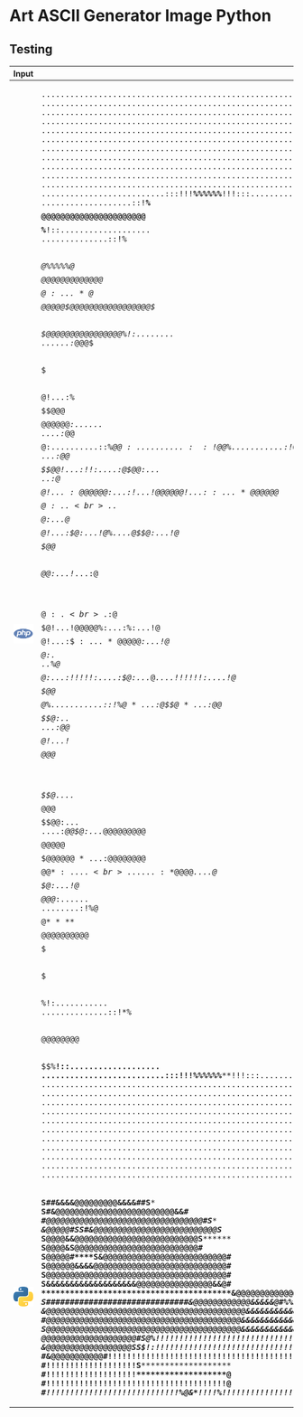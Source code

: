# Art ASCII Generator Image Python

## Testing

| Input | Output |
| ----- | ------ |
| ![Art ASCII Generator Image Python](php.png) | <pre>................................................................................<br>................................................................................<br>................................................................................<br>................................................................................<br>................................................................................<br>................................................................................<br>................................................................................<br>................................................................................<br>................................................................................<br>................................................................................<br>................................................................................<br>..........................:::!!!*****%%%%%%*****!!!:::..........................<br>...................::!**%$$$$@@@@@@@@@@@@@@@@@@@@@@$$$$%**!::...................<br>..............::!*%$$@@@@@@@@$$$$$$@%%%%%@$$$$$$$$$@@@@@@@@$$%*!::..............<br>...........:!%$$@@@@@$$$$$$$$$$$$$@$:...*@$$$$$$$$$$$$$$$$$@@@@@$$%!:...........<br>........:!%$@@@@$@@@@@@@@@@@@@$$$$@%....%@@@@@@@$$$$@@@@@@@@@@@@@@@@$%!:........<br>......:*$@@@$$$$@$$$$$$$$$$$$$@@$$@!...:%$$$$$$$@@$@$$$$$$$$$$$$$@@@@@@$*:......<br>....:*$@@$$$$$$@$:..........::*%@@$:..........::!$@@%...........:!*$@$$@@$*:....<br>...:$@@$$$$$$$$@%....!***!!:....*@*....!***!!....:$@!...:***!!:....:$@$$$@@$:...<br>..:$@$$$$$$$$$$@!...:@@@@@@$:...:$!...!@@@@@@!...:$$:...*@@@@@@%....!@$$$$$@$:..<br>..%@$$$$$$$$$$@$:...*@$$$$$@!...:%:...%@$$$@$:...!@%....$@$$$$@$:...!@$$$$$$@%..<br>.:$@$$$$$$$$$$@%....%@$$$@@$:...!*...:$@$$$@%....%@!...:@$$$$@@*....*@$$$$$$@$:.<br>.:$@$$$$$$$$$$@!...!@@@@@$%:...:%:...!@$$$$@!...:$$:...*@@@@@$*:...!$@$$$$$$@$:.<br>..%@$$$$$$$$$@$:...:!!!!!:....:$%....%@$$$@$:...*@*....!!!!!!:....!$@$$$$$$$@%..<br>..:$@$$$$$$$$@%...........::!%$@*...:$@$$$@*...:%@!...........:!*$@@$$$$$$$@$:..<br>...:$@@$$$$$$@!...!$$$$$$$$$@@@$$$$$$@$$$$@$$$$$@$....*$$$$$$$$@@@$$$$$$$@@$:...<br>....:*$@@$$$@$:...*@@@@@@@@@$$$$@@@@@$$$$$$@@@@@@*...:$@@@@@@@@$$$$$$$$@@$*:....<br>......:*$@@@@*....$@$$$$$$$$$$$$$$$$$$$$$$$$$$$@$:...!@$$$$$$$$$$$$$@@@$*:......<br>........:!%$@%****$$$$$$$$$$$$$$$$$$$$$$$$$$$$$@$****%@$$$$$$$$$@@@@$%!:........<br>...........:!%$@@@@@@$$$$$$$$$$$$$$$$$$$$$$$$$$$@@@@@@$$$$$@@@@@$$%!:...........<br>..............::!*%$$@@@@@@@@$$$$$$$$$$$$$$$$$$$$$$@@@@@@@@$$%*!::..............<br>...................::!**%$$$$@@@@@@@@@@@@@@@@@@@@@@$$$$%**!::...................<br>..........................:::!!!*****%%%%%%*****!!!:::..........................<br>................................................................................<br>................................................................................<br>................................................................................<br>................................................................................<br>................................................................................<br>................................................................................<br>................................................................................<br>................................................................................<br>................................................................................<br>................................................................................<br>................................................................................</pre> |
| ![Art ASCII Generator Image Python](python.png) | <pre>****************************S##&&&&@@@@@@@@@&&&&##S*****************************<br>************************S#&@@@@@@@@@@@@@@@@@@@@@@@@@&&#*************************<br>**********************#@@@@@@@@@@@@@@@@@@@@@@@@@@@@@@@@@#S**********************<br>*********************&@@@@@#SS#&@@@@@@@@@@@@@@@@@@@@@@@@@@S*********************<br>********************S@@@@&******&@@@@@@@@@@@@@@@@@@@@@@@@@@S********************<br>********************S@@@@&******S@@@@@@@@@@@@@@@@@@@@@@@@@@#********************<br>********************S@@@@@#****S&@@@@@@@@@@@@@@@@@@@@@@@@@@#********************<br>********************S@@@@@@&&&&@@@@@@@@@@@@@@@@@@@@@@@@@@@@#********************<br>********************S@@@@@@@@@@@@@@@@@@@@@@@@@@@@@@@@@@@@@@#********************<br>********************S&&&&&&&&&&&&&&&&&&&@@@@@@@@@@@@@@@@&&@#********************<br>****************************************&@@@@@@@@@@@@@&&&&@#********************<br>*********S##############################&@@@@@@@@@@@@&&&&&@#**%*******%$&S******<br>******#&@@@@@@@@@@@@@@@@@@@@@@@@@@@@@@@@@@@@@@@@@@@&&&&&&&@#***!!!!!!!!!!!%#****<br>****#@@@@@@@@@@@@@@@@@@@@@@@@@@@@@@@@@@@@@@@@@@@@&&&&&&&&&@#***!!!!!!!!!!!!!@***<br>***&@@@@@@@@@@@@@@@@@@@@@@@@@@@@@@@@@@@@@@@@@@@&&&&&&&&&&&@#***!!!!!!!!!!!!!!$**<br>**&@@@@@@@@@@@@@@@@@@@@@@@@@@@@@@@@@@@@@@@@@@&&&&&&&&&&&&&@#***!!!!!!!!!!!!!!!@*<br>*#@@@@@@@@@@@@@@@@@@@@@@@@@@@@@@@@@@@@@@@@@&&&&&&&&&&&&&&&@S***!!!!!!!!!!!!!!!*S<br>S@@@@@@@@@@@@@@@@@@@@@@@@@@@@@@@@@@@@@@@@@&&&&&&&&&&&&&&&&&**S!!!!!!!!!!!!!!!!!$<br>#@@@@@@@@@@@@@@@@@@@@@@@@@@@@@@@@@@@@@@@&&&&&&&&&&&&&&&&&&S**@!!!!!!!!!!!!!!!!!*<br>&@@@@@@@@@@@@@@@@@@@@@@@@@@@@@@@@@@@@@&&&&&&&&&&&&&&&&&&#***#!!!!!!!!!!!!!!!!!!!<br>@@@@@@@@@@@@@@@@@@@@@@@@@@@@@@@@@@@@@@@@@@@@@@@@&&&&&##****&*!!!!!!!!!!!!!!!!!!!<br>@@@@@@@@@@@@@@@@@@@@@@@&&#SSSSSSSSSSSSSSSSSSSSSSS********&%!!!!!!!!!!!!!!!!!!!!!<br>@@@@@@@@@@@@@@@@@@@@@&S*****S##&&&&&&&&&&&&&&&&&&&&&&@$%*!!!!!!!!!!!!!!!!!!!!!!!<br>@@@@@@@@@@@@@@@@@@@@#***S@%*!!!!!!!!!!!!!!!!!!!!!!!!!!!!!!!!!!!!!!!!!!!!!!!!!!!!<br>&@@@@@@@@@@@@@@@@@@S**S$!:!!!!!!!!!!!!!!!!!!!!!!!!!!!!!!!!!!!!!!!!!!!!!!!!!!!!!!<br>#@@@@@@@@@@@@@@@@@&**S*:!!!!!!!!!!!!!!!!!!!!!!!!!!!!!!!!!!!!!!!!!!!!!!!!!!!!!!!*<br>S@@@@@@@@@@@@@@@@@S**%:!!!!!!!!!!!!!!!!!!!!!!!!!!!!!!!!!!!!!!!!!!!!!!!!!!!!!!!!@<br>*&@@@@@@@@@@@@@@@@**S!!!!!!!!!!!!!!!!!!!!!!!!!!!!!!!!!!!!!!!!!!!!!!!!!!!!!!!!!**<br>**@@@@@@@@@@@@@@@@**#!!!!!!!!!!!!!!!!!!!!!!!!!!!!!!!!!!!!!!!!!!!!!!!!!!!!!!!!!#*<br>**S@@@@@@@@@@@@@@@**#!!!!!!!!!!!!!!!!!!!!!!!!!!!!!!!!!!!!!!!!!!!!!!!!!!!!!!!*#**<br>***S&@@@@@@@@@@@@@**#!!!!!!!!!!!!!!!!!!!!!!!!!!!!!!!!!!!!!!!!!!!!!!!!!!!!!!$S***<br>*****#&@@@@@@@@@@@**#!!!!!!!!!!!!!!!!!!!!!!!!!!!!!!!!!!!!!!!!!!!!!!!!!!!*$#*****<br>*******S##&&&&&&&&**#!!!!!!!!!!!!!!!!!!!$@@@@@@@@@@@@@@@@@@@@@@@@@@@@&#S********<br>********************#!!!!!!!!!!!!!!!!!!!S***************************************<br>********************#!!!!!!!!!!!!!!!!!!!*******************@********************<br>********************#!!!!!!!!!!!!!!!!!!!!!!!!!!!!!!!!!!!!!!@********************<br>********************#!!!!!!!!!!!!!!!!!!!!!!!!!!!!*%$%!!!!!!@********************<br>********************#!!!!!!!!!!!!!!!!!!!!!!!!!!!&****#*!!!!@********************<br>********************#!!!!!!!!!!!!!!!!!!!!!!!!!!%******&!!!!@********************<br>**********************!!!!!!!!!!!!!!!!!!!!!!!!!*#*****%!!!!@********************<br>*********************S*!!!!!!!!!!!!!!!!!!!!!!!!!*$@&$*!!!!%S********************<br>***********************@*!!!!!!!!!!!!!!!!!!!!!!!!!!!!!!!*@**********************<br>*************************#$%*!!!!!!!!!!!!!!!!!!!!!!!*%$&S***********************<br>****************************S#&@$%%***********%%$@&#S***************************</pre> |

